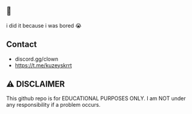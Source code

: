 ## 🤡
i did it because i was bored 😭

## Contact 
- discord.gg/clown
- https://t.me/kuzeyskrrt

## ⚠️ DISCLAIMER
This github repo is for EDUCATIONAL PURPOSES ONLY. I am NOT under any responsibility if a problem occurs.
